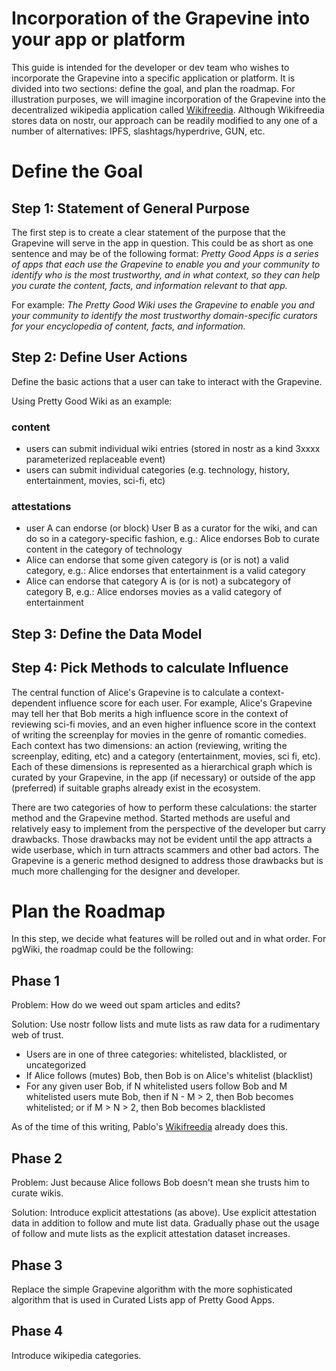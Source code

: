Incorporation of the Grapevine into your app or platform
=====


This guide is intended for the developer or dev team who wishes to incorporate the Grapevine into a specific application or platform. It is divided into two sections: define the goal, and plan the roadmap. For illustration purposes, we will imagine incorporation of the Grapevine into the decentralized wikipedia application called [Wikifreedia](https://wikifreedia.xyz). Although Wikifreedia stores data on nostr, our approach can be readily modified to any one of a number of alternatives: IPFS, slashtags/hyperdrive, GUN, etc.

# Define the Goal 

## Step 1: Statement of General Purpose 

The first step is to create a clear statement of the purpose that the Grapevine will serve in the app in question. This could be as short as one sentence and may be of the following format: _Pretty Good Apps is a series of apps that each use the Grapevine to enable you and your community to identify who is the most trustworthy, and in what context, so they can help you curate the content, facts, and information relevant to that app._

For example: _The Pretty Good Wiki uses the Grapevine to enable you and your community to identify the most trustworthy domain-specific curators for your encyclopedia of content, facts, and information._

## Step 2: Define User Actions

Define the basic actions that a user can take to interact with the Grapevine.

Using Pretty Good Wiki as an example:

### content
- users can submit individual wiki entries (stored in nostr as a kind 3xxxx parameterized replaceable event)
- users can submit individual categories (e.g. technology, history, entertainment, movies, sci-fi, etc)

### attestations
- user A can endorse (or block) User B as a curator for the wiki, and can do so in a category-specific fashion, e.g.: Alice endorses Bob to curate content in the category of technology
- Alice can endorse that some given category is (or is not) a valid category, e.g.: Alice endorses that entertainment is a valid category
- Alice can endorse that category A is (or is not) a subcategory of category B, e.g.: Alice endorses movies as a valid category of entertainment

## Step 3: Define the Data Model

## Step 4: Pick Methods to calculate Influence

The central function of Alice's Grapevine is to calculate a context-dependent influence score for each user. For example, Alice's Grapevine may tell her that Bob merits a high influence score in the context of reviewing sci-fi movies, and an even higher influence score in the context of writing the screenplay for movies in the genre of romantic comedies. Each context has two dimensions: an action (reviewing, writing the screenplay, editing, etc) and a category (entertainment, movies, sci fi, etc). Each of these dimensions is represented as a hierarchical graph which is curated by your Grapevine, in the app (if necessary) or outside of the app (preferred) if suitable graphs already exist in the ecosystem.

There are two categories of how to perform these calculations: the starter method and the Grapevine method. Started methods are useful and relatively easy to implement from the perspective of the developer but carry drawbacks. Those drawbacks may not be evident until the app attracts a wide userbase, which in turn attracts scammers and other bad actors. The Grapevine is a generic method designed to address those drawbacks but is much more challenging for the designer and developer.

# Plan the Roadmap

In this step, we decide what features will be rolled out and in what order. For pgWiki, the roadmap could be the following:

## Phase 1

Problem: How do we weed out spam articles and edits?

Solution: Use nostr follow lists and mute lists as raw data for a rudimentary web of trust.
- Users are in one of three categories: whitelisted, blacklisted, or uncategorized
- If Alice follows (mutes) Bob, then Bob is on Alice's whitelist (blacklist)
- For any given user Bob, if N whitelisted users follow Bob and M whitelisted users mute Bob, then if N - M > 2, then Bob becomes whitelisted; or if M > N > 2, then Bob becomes blacklisted

As of the time of this writing, Pablo's [Wikifreedia](https://wikifreedia.xyz) already does this.

## Phase 2

Problem: Just because Alice follows Bob doesn't mean she trusts him to curate wikis.

Solution: Introduce explicit attestations (as above). Use explicit attestation data in addition to follow and mute list data. Gradually phase out the usage of follow and mute lists as the explicit attestation dataset increases.

## Phase 3

Replace the simple Grapevine algorithm with the more sophisticated algorithm that is used in Curated Lists app of Pretty Good Apps.

## Phase 4

Introduce wikipedia categories.

